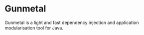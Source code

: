 Gunmetal
========

Gunmetal is a light and fast dependency injection and application modularisation tool for Java.
